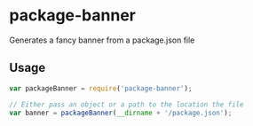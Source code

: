 # package-banner
Generates a fancy banner from a package.json file

## Usage

```js
var packageBanner = require('package-banner');

// Either pass an object or a path to the location the file
var banner = packageBanner(__dirname + '/package.json');

```
